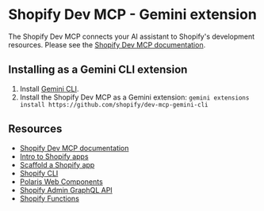 # Shopify Dev MCP - Gemini extension

The Shopify Dev MCP connects your AI assistant to Shopify's development resources.  Please see the [Shopify Dev MCP documentation](https://shopify.dev/docs/apps/build/devmcp).

## Installing as a Gemini CLI extension

1. Install [Gemini CLI](https://google-gemini.github.io/gemini-cli/#-installation).
2. Install the Shopify Dev MCP as a Gemini extension: `gemini extensions install https://github.com/shopify/dev-mcp-gemini-cli`

## Resources

- [Shopify Dev MCP documentation](https://shopify.dev/docs/apps/build/devmcp)
- [Intro to Shopify apps](https://shopify.dev/docs/apps/getting-started)
- [Scaffold a Shopify app](https://shopify.dev/docs/apps/build/scaffold-app)
- [Shopify CLI](https://shopify.dev/docs/apps/tools/cli)
- [Polaris Web Components](https://shopify.dev/docs/api/app-home/polaris-web-components)
- [Shopify Admin GraphQL API](https://shopify.dev/docs/api/admin-graphql) 
- [Shopify Functions](https://shopify.dev/docs/api/functions)
